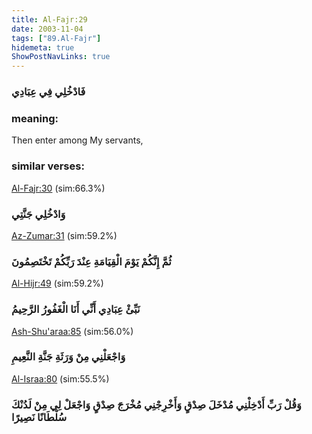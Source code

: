 ```yaml
---
title: Al-Fajr:29
date: 2003-11-04
tags: ["89.Al-Fajr"]
hidemeta: true 
ShowPostNavLinks: true 
---
```

### فَادْخُلِي فِي عِبَادِي
### meaning: 
Then enter among My servants,
### similar verses: 

[Al-Fajr:30](/89/30) (sim:66.3%)

### وَادْخُلِي جَنَّتِي

[Az-Zumar:31](/39/31) (sim:59.2%)

### ثُمَّ إِنَّكُمْ يَوْمَ الْقِيَامَةِ عِنْدَ رَبِّكُمْ تَخْتَصِمُونَ

[Al-Hijr:49](/15/49) (sim:59.2%)

### نَبِّئْ عِبَادِي أَنِّي أَنَا الْغَفُورُ الرَّحِيمُ

[Ash-Shu'araa:85](/26/85) (sim:56.0%)

### وَاجْعَلْنِي مِنْ وَرَثَةِ جَنَّةِ النَّعِيمِ

[Al-Israa:80](/17/80) (sim:55.5%)

### وَقُلْ رَبِّ أَدْخِلْنِي مُدْخَلَ صِدْقٍ وَأَخْرِجْنِي مُخْرَجَ صِدْقٍ وَاجْعَلْ لِي مِنْ لَدُنْكَ سُلْطَانًا نَصِيرًا
